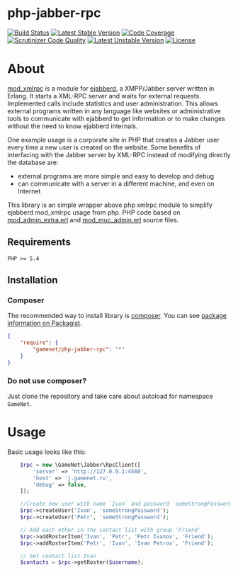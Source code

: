 # php-jabber-rpc #

[![Build Status](https://travis-ci.org/gamenet/php-jabber-rpc.svg?branch=master)](https://travis-ci.org/gamenet/php-jabber-rpc)
[![Latest Stable Version](https://poser.pugx.org/gamenet/php-jabber-rpc/v/stable.png)](https://packagist.org/packages/gamenet/php-jabber-rpc)
[![Code Coverage](https://scrutinizer-ci.com/g/gamenet/php-jabber-rpc/badges/coverage.png?b=master)](https://scrutinizer-ci.com/g/gamenet/php-jabber-rpc/?branch=master)
[![Scrutinizer Code Quality](https://scrutinizer-ci.com/g/gamenet/php-jabber-rpc/badges/quality-score.png?b=master)](https://scrutinizer-ci.com/g/gamenet/php-jabber-rpc/?branch=master)
[![Latest Unstable Version](https://poser.pugx.org/gamenet/php-jabber-rpc/v/unstable.png)](https://packagist.org/packages/gamenet/php-jabber-rpc)
[![License](https://poser.pugx.org/gamenet/php-jabber-rpc/license.png)](https://packagist.org/packages/gamenet/php-jabber-rpc)

# About #

[mod_xmlrpc](http://www.ejabberd.im/ejabberd+integration+with+XMLRPC+API) is a module for [ejabberd](http://www.ejabberd.im/),
a XMPP/Jabber server written in Erlang. It starts a XML-RPC server and waits for external requests. Implemented calls include
statistics and user administration. This allows external programs written in any language like websites or administrative tools
to communicate with ejabberd to get information or to make changes without the need to know ejabberd internals.

One example usage is a corporate site in PHP that creates a Jabber user every time a new user is created on the website. Some
 benefits of interfacing with the Jabber server by XML-RPC instead of modifying directly the database are:

 * external programs are more simple and easy to develop and debug
 * can communicate with a server in a different machine, and even on Internet

This library is an simple wrapper above php xmlrpc module to simplify ejabberd mod_xmlrpc usage from php. PHP code based
on [mod_admin_extra.erl](https://github.com/processone/ejabberd-contrib/blob/master/mod_admin_extra/src/mod_admin_extra.erl)
and [mod_muc_admin.erl](https://github.com/processone/ejabberd-contrib/blob/master/mod_muc_admin/src/mod_muc_admin.erl)
 source files.

## Requirements ##

    PHP >= 5.4

## Installation ##

### Composer ###
The recommended way to install library is [composer](http://getcomposer.org).
You can see [package information on Packagist](https://packagist.org/packages/gamenet/php-jabber-rpc).

```JSON
{
	"require": {
		"gamenet/php-jabber-rpc": "*"
	}
}
```

### Do not use composer? ###
Just clone the repository and take care about autoload for namespace `GameNet`.

# Usage #

Basic usage looks like this:

```php
    $rpc = new \GameNet\Jabber\RpcClient([
        'server' => 'http://127.0.0.1:4560',
        'host' => 'j.gamenet.ru',
        'debug' => false,
    ]);

    //Create new user with name `Ivan` and password `someStrongPassword`
    $rpc->createUser('Ivan', 'someStrongPassword');
    $rpc->createUser('Petr', 'someStrongPassword');

    // Add each other in the contact list with group 'Friend'
    $rpc->addRosterItem('Ivan', 'Petr', 'Petr Ivanov', 'Friend');
    $rpc->addRosterItem('Petr', 'Ivan', 'Ivan Petrov', 'Friend');

    // Get contact list Ivan
    $contacts = $rpc->getRoster($username);
```